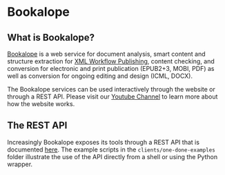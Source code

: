 # Bookalope

## What is Bookalope?

[Bookalope](https://bookalope.net/)
is a web service for document analysis, smart content and structure extraction for
[XML Workflow Publishing](http://www.chicagomanualofstyle.org/tools_workflow.html),
content checking, and conversion for electronic and print publication (EPUB2+3, MOBI,
PDF) as well as conversion for ongoing editing and design (ICML, DOCX).

The Bookalope services can be used interactively through the website or through
a REST API. Please visit our
[Youtube Channel](https://www.youtube.com/channel/UCCxR_k6G06qEAj3IjZ9AcoQ)
to learn more about how the website works.

## The REST API

Increasingly Bookalope exposes its tools through a REST API that is documented
[here](https://bookalope.net/docs/api/Bookalope%20API.md). The example scripts
in the `clients/one-done-examples` folder illustrate the use of the API directly
from a shell or using the Python wrapper.

